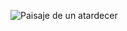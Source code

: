 ![Paisaje de un atardecer](https://archzine.es/wp-content/uploads/2019/07/5-arbol-atardecer-nubes-agua-naturaleza-noche-bonita-en-la-orrilla-del-mar-fondos-de-pantalla-bonitos-y-originales-para-descargar-gratis-1.jpg)
